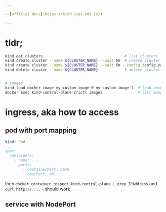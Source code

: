 ```yaml
---

- [official docs](https://kind.sigs.k8s.io/)

---
```


# tldr;
```sh
kind get clusters                                     # list clusters
kind create cluster --name ${CLUSTER_NAME} --wait 5m  # create cluster
kind create cluster --name ${CLUSTER_NAME} --wait 5m --config config.yaml
kind delete cluster --name ${CLUSTER_NAME}            # delete cluster


# images
kind load docker-image my-custom-image-0 my-custom-image-1  # load docker image into kind node
docker exec kind-control-plane crictl images                # list images on a kind node
```

# ingress, aka how to access

## pod with port mapping
```yaml
kind: Pod
...
spec:
  containers:
    - name: ...
      ports:
        - containerPort: 5678
          hostPort: 80
```
then `docker container inspect kind-control-plane | grep IPAddress` and
`curl http://....` - should work

## service with NodePort
